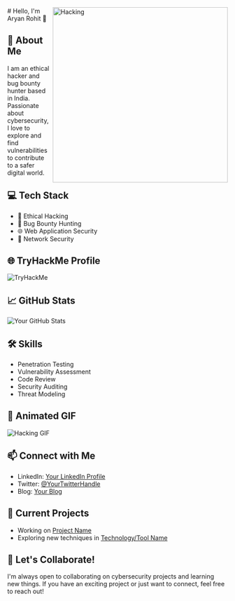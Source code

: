 
<img align = "right" alt = "Hacking" width = "400" src = "https://img.freepik.com/free-vector/cartoon-style-nerd-character-design_52683-81717.jpg?size=626&ext=jpg">
# Hello, I'm Aryan Rohit 👋

## 🚀 About Me

I am an ethical hacker and bug bounty hunter based in India. Passionate about cybersecurity, I love to explore and find vulnerabilities to contribute to a safer digital world.

## 💻 Tech Stack

- 💼 Ethical Hacking
- 🐞 Bug Bounty Hunting
- 🌐 Web Application Security
- 🔐 Network Security

## 🌐 TryHackMe Profile

<img src="https://tryhackme-badges.s3.amazonaws.com/aryandevil1.png" alt="TryHackMe">

## 📈 GitHub Stats

![Your GitHub Stats](https://github-readme-stats.vercel.app/api?username=YourUsername&show_icons=true&theme=radical)

## 🛠️ Skills

- Penetration Testing
- Vulnerability Assessment
- Code Review
- Security Auditing
- Threat Modeling

## 🎥 Animated GIF

![Hacking GIF](https://media.giphy.com/media/your-animated-gif-url.gif)

## 📫 Connect with Me

- LinkedIn: [Your LinkedIn Profile](https://www.linkedin.com/in/yourprofile/)
- Twitter: [@YourTwitterHandle](https://twitter.com/yourhandle)
- Blog: [Your Blog](https://yourblog.com)

## 🚧 Current Projects

- Working on [Project Name](https://github.com/yourusername/projectname)
- Exploring new techniques in [Technology/Tool Name](https://github.com/yourusername/technologyname)

## 📢 Let's Collaborate!

I'm always open to collaborating on cybersecurity projects and learning new things. If you have an exciting project or just want to connect, feel free to reach out!
